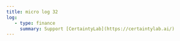 ```yaml
---
title: micro log 32
log:
   - type: finance
     summary: Support [CertaintyLab](https://certaintylab.ai/)
---
```

